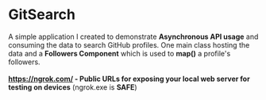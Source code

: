 # GitSearch
A simple application I created to demonstrate **Asynchronous API usage** and consuming the data to search GitHub profiles. One main class hosting the data and a **Followers Component** which is used to **map()** a profile's followers.
<br />
<br />
**https://ngrok.com/ - Public URLs for exposing your local web server for testing on devices** (ngrok.exe is **SAFE**)
